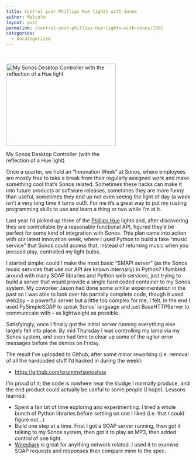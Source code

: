 ```yaml
---
title: Control your Phillips Hue lights with Sonos
author: Malcolm
layout: post
permalink: /control-your-phillips-hue-lights-with-sonos/139/
categories:
  - Uncategorized
---
```

&nbsp;

<div id="attachment_142" style="width: 310px" class="wp-caption aligncenter">
  <a href="http://www.malcolmcrum.com/wp/wp-content/uploads/2013/04/Photo-Apr-04-12-38-10-AM.jpg"><img class="size-medium wp-image-142" alt="My Sonos Desktop Controller with the reflection of a Hue light" src="http://www.malcolmcrum.com/wp/wp-content/uploads/2013/04/Photo-Apr-04-12-38-10-AM-300x224.jpg" width="300" height="224" /></a>
  
  <p class="wp-caption-text">
    My Sonos Desktop Controller (with the reflection of a Hue light)
  </p>
</div>

Once a quarter, we hold an &#8220;Innovation Week&#8221; at Sonos, where employees are mostly free to take a break from their regularly assigned work and make something cool that&#8217;s Sonos related. Sometimes these hacks can make it into future products or software releases, sometimes they are more funny than useful, sometimes they end up not even seeing the light of day (a week isn&#8217;t a very long time it turns out!). For me it&#8217;s a great way to put my rusting programming skills to use and learn a thing or two while I&#8217;m at it.

Last year I&#8217;d picked up three of the [Phillips Hue][1] lights and, after discovering they are controllable by a reasonably functional API, figured they&#8217;d be perfect for some kind of integration with Sonos. This plan came into action with our latest innovation week, where I used Python to build a fake &#8220;music service&#8221; that Sonos could access that, instead of returning music when you pressed play, controlled my light bulbs.

I started simple: could I make the most basic &#8220;SMAPI server&#8221; (as the Sonos music services that use our API are known internally) in Python? I fumbled around with many SOAP libraries and Python web services, just trying to build a server that would provide a single hard coded container to my Sonos system. My coworker Jason had done some similar experimentation in the past so I was able to look over his partially complete code, though it used web2py &#8211; a powerful server but a little too complex for me, I felt. In the end I used PySimpleSOAP to speak Sonos&#8217; language and just BaseHTTPServer to communicate with &#8211; as lightweight as possible.

Satisfyingly, once I finally got the initial server running everything else largely fell into place. By mid Thursday I was controlling my lamp via my Sonos system, and even had time to clear up some of the uglier error messages before the demos on Friday.

The result I&#8217;ve uploaded to Github, after some minor reworking (i.e. removal of all the hardcoded stuff I&#8217;d hacked in during the week):

  * <https://github.com/crummy/sonoshue>

I&#8217;m proud of it; the code is nowhere near the kludge I normally produce, and the end product could actually be useful to some people (I hope). Lessons learned:

  * <span style="line-height: 13px;">Spent a fair bit of time exploring and experimenting. I tried a whole bunch of Python libraries before settling on one I liked (i.e. that I could figure out&#8230;)</span>
  * Build one step at a time. First I got a SOAP server running, then got it talking to my Sonos system, then got it to play an MP3, then added control of one light.
  * [Wireshark][2] is great for anything network related. I used it to examine SOAP requests and responses then compare mine to the spec.

 [1]: http://www.meethue.com/en-US
 [2]: http://www.wireshark.org/